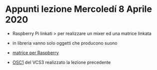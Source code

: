 # Appunti lezione Mercoledí 8 Aprile 2020

- Raspberry Pi linkati > per realizzare un mixer ed una matrice linkata

- in libreria vanno solo oggetti che producono suono

- [matrice per Raspberry](https://learn.adafruit.com/untztrument-trellis-midi-instrument)

- [OSC1](https://github.com/s-e-a-m/faust-libraries/blob/master/vcs3.lib) del VCS3 realizzato la lezione precedente
